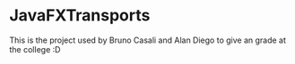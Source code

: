 JavaFXTransports
================

This is the project used by Bruno Casali and Alan Diego to give an grade at the college :D
